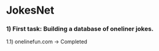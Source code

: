 # JokesNet

### 1) First task: Building a database of oneliner jokes.
   1.1) onelinefun.com -> Completed
  
